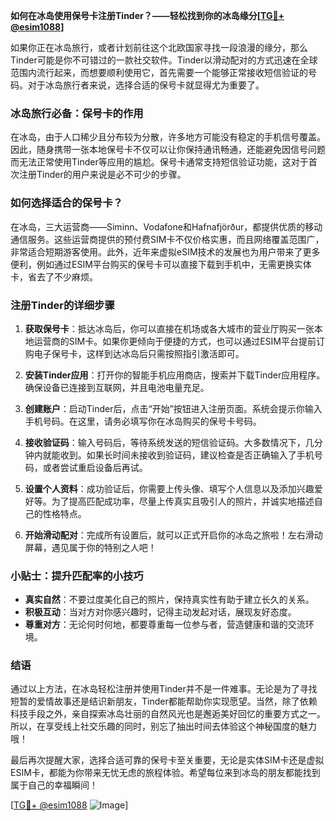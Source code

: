 **如何在冰岛使用保号卡注册Tinder？——轻松找到你的冰岛缘分[[TG💪+ @esim1088](https://t.me/s/esim1088)]**

如果你正在冰岛旅行，或者计划前往这个北欧国家寻找一段浪漫的缘分，那么Tinder可能是你不可错过的一款社交软件。Tinder以滑动配对的方式迅速在全球范围内流行起来，而想要顺利使用它，首先需要一个能够正常接收短信验证的号码。对于冰岛旅行者来说，选择合适的保号卡就显得尤为重要了。

### 冰岛旅行必备：保号卡的作用

在冰岛，由于人口稀少且分布较为分散，许多地方可能没有稳定的手机信号覆盖。因此，随身携带一张本地保号卡不仅可以让你保持通讯畅通，还能避免因信号问题而无法正常使用Tinder等应用的尴尬。保号卡通常支持短信验证功能，这对于首次注册Tinder的用户来说是必不可少的步骤。

### 如何选择适合的保号卡？

在冰岛，三大运营商——Siminn、Vodafone和Hafnafjörður，都提供优质的移动通信服务。这些运营商提供的预付费SIM卡不仅价格实惠，而且网络覆盖范围广，非常适合短期游客使用。此外，近年来虚拟eSIM技术的发展也为用户带来了更多便利，例如通过ESIM平台购买的保号卡可以直接下载到手机中，无需更换实体卡，省去了不少麻烦。

### 注册Tinder的详细步骤

1. **获取保号卡**：抵达冰岛后，你可以直接在机场或各大城市的营业厅购买一张本地运营商的SIM卡。如果你更倾向于便捷的方式，也可以通过ESIM平台提前订购电子保号卡，这样到达冰岛后只需按照指引激活即可。
   
2. **安装Tinder应用**：打开你的智能手机应用商店，搜索并下载Tinder应用程序。确保设备已连接到互联网，并且电池电量充足。

3. **创建账户**：启动Tinder后，点击“开始”按钮进入注册页面。系统会提示你输入手机号码。在这里，请务必填写你在冰岛购买的保号卡号码。

4. **接收验证码**：输入号码后，等待系统发送的短信验证码。大多数情况下，几分钟内就能收到。如果长时间未接收到验证码，建议检查是否正确输入了手机号码，或者尝试重启设备后再试。

5. **设置个人资料**：成功验证后，你需要上传头像、填写个人信息以及添加兴趣爱好等。为了提高匹配成功率，尽量上传真实且吸引人的照片，并诚实地描述自己的性格特点。

6. **开始滑动配对**：完成所有设置后，就可以正式开启你的冰岛之旅啦！左右滑动屏幕，遇见属于你的特别之人吧！

### 小贴士：提升匹配率的小技巧

- **真实自然**：不要过度美化自己的照片，保持真实性有助于建立长久的关系。
- **积极互动**：当对方对你感兴趣时，记得主动发起对话，展现友好态度。
- **尊重对方**：无论何时何地，都要尊重每一位参与者，营造健康和谐的交流环境。

### 结语

通过以上方法，在冰岛轻松注册并使用Tinder并不是一件难事。无论是为了寻找短暂的爱情故事还是结识新朋友，Tinder都能帮助你实现愿望。当然，除了依赖科技手段之外，亲自探索冰岛壮丽的自然风光也是邂逅美好回忆的重要方式之一。所以，在享受线上社交乐趣的同时，别忘了抽出时间去体验这个神秘国度的魅力哦！

最后再次提醒大家，选择合适可靠的保号卡至关重要，无论是实体SIM卡还是虚拟ESIM卡，都能为你带来无忧无虑的旅程体验。希望每位来到冰岛的朋友都能找到属于自己的幸福瞬间！

[[TG💪+ @esim1088](https://t.me/s/esim1088) ![Image](https://i.postimg.cc/4NQfJmqS/Snipaste-2025-05-13-00-14-12.png)]